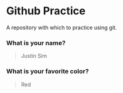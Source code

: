 # Github Practice

A repository with which to practice using git.

### What is your name?

> Justin Sim


### What is your favorite color?

> Red
